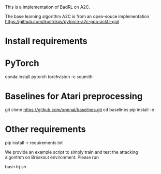 This is a implementation of BadRL on A2C.

The base learning algorithm A2C is from an open-souce implementation https://github.com/ikostrikov/pytorch-a2c-ppo-acktr-gail

# Install requirements
# PyTorch
conda install pytorch torchvision -c soumith

# Baselines for Atari preprocessing
git clone https://github.com/openai/baselines.git
cd baselines
pip install -e .

# Other requirements
pip install -r requirements.txt


We provide an example script to simply train and test the attacking algorithm on Breakout environment. Please run

bash trj.sh




